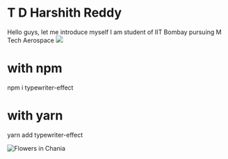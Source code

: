 # T D Harshith Reddy
Hello guys, let me introduce myself
I am student of IIT Bombay pursuing M Tech Aerospace
<img src = "https://media.giphy.com/media/mCb6M76Nr88mNf4Iih/giphy.gif">

# with npm
npm i typewriter-effect

# with yarn
yarn add typewriter-effect

<img src="https://images.unsplash.com/photo-1645019769685-3572e0d2ad69?ixlib=rb-1.2.1&ixid=MnwxMjA3fDB8MHxwaG90by1wYWdlfHx8fGVufDB8fHx8&auto=format&fit=crop&w=1888&q=80" alt="Flowers in Chania">
